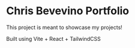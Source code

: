 # Chris Bevevino Portfolio

This project is meant to showcase my projects!

Built using Vite + React + TailwindCSS